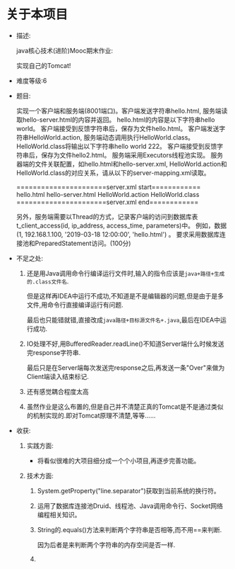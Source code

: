 # 关于本项目

-   描述:

    java核心技术(进阶)Mooc期末作业:

    实现自己的Tomcat!

-   难度等级:6

-   题目:

    实现一个客户端和服务端(8001端口)。客户端发送字符串hello.html, 服务端读取hello-server.html的内容并返回。
    hello.html的内容是以下字符串<head><body>hello world</body></html>。
    客户端接受到反馈字符串后，保存为文件hello.html。
    客户端发送字符串HelloWorld.action, 服务端动态调用执行HelloWorld.class。
    HelloWorld.class将输出以下字符串<head><body>hello world 222</body></html>。
    客户端接受到反馈字符串后，保存为文件hello2.html。
    服务端采用Executors线程池实现。
    服务器端的文件关联配置，如hello.html和hello-server.xml, HelloWorld.action和HelloWorld.class的对应关系，请从以下的server-mapping.xml读取。

    ======================server.xml start============
    <file-mapping>
    	<mapping>
    		<client>hello.html</client>
    		<server>hello-server.html</server>
    	</mapping>
    	<mapping>
    		<client>HelloWorld.action</client>
    		<server>HelloWorld.class</server>
    	</mapping>
    </file-mapping>	
    ======================server.xml end============

    另外，服务端需要以Thread的方式，记录客户端的访问到数据库表t_client_access(id, ip_address, access_time, parameters)中。
    例如，数据(1, 192.168.1.100, '2019-03-18 12:00:00', 'hello.html') 。
    要求采用数据库连接池和PreparedStatement访问。(100分)

-   不足之处:

    1.  还是用Java调用命令行编译运行文件时,输入的指令应该是`java+路径+生成的.class文件名`.

        但是这样再IDEA中运行不成功,不知道是不是编辑器的问题,但是由于是多文件,用命令行直接编译运行有问题.

        最后也只能错就错,直接改成`java路径+目标源文件名+.java`,最后在IDEA中运行成功.

    2.  IO处理不好,用BufferedReader.readLine()不知道Server端什么时候发送完response字符串.

        最后只是在Server端每次发送完response之后,再发送一条"Over"来做为Client端读入结束标记.

    3.  还有感觉耦合程度太高

    4.  虽然作业是这么布置的,但是自己并不清楚正真的Tomcat是不是通过类似的机制实现的.即对Tomcat原理不清楚,等等……

-   收获:

    1.  实践方面:

        -   将看似很难的大项目细分成一个个小项目,再逐步完善功能。

    2.  技术方面:

        1.  System.getProperty("line.separator")获取到当前系统的换行符。

        2.  运用了数据库连接池Druid、线程池、Java调用命令行、Socket网络编程相关知识。

        3.  String的.equals()方法来判断两个字符串是否相等,而不用==来判断.

            因为后者是来判断两个字符串的内存空间是否一样.

        4.  